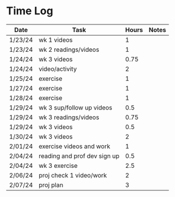 
# Time Log

| Date    | Task                         | Hours | Notes|
|---------|------------------------------|-------|------|
| 1/23/24 | wk 1 videos                  | 1     | |
| 1/23/24 | wk 2 readings/videos         | 1     | |
| 1/24/24 | wk 3 videos                  | 0.75  | |
| 1/24/24 | video/activity               | 2     | |
| 1/25/24 | exercise                     | 1     | |
| 1/27/24 | exercise                     | 1     | |
| 1/28/24 | exercise                     | 1     | |
| 1/29/24 | wk 3 sup/follow up videos    | 0.5   | |
| 1/29/24 | wk 3 readings/videos         | 0.75  | |
| 1/29/24 | wk 3  videos                 | 0.5   | |
| 1/30/24 | wk 3  videos                 | 2     | |
| 2/01/24 | exercise videos and work     | 1     | |
| 2/04/24 | reading and prof dev sign up | 0.5   | |
| 2/04/24 | wk 3 exercise                | 2.5   | |
| 2/06/24 | proj check 1 video/work      | 2     | |
| 2/07/24 | proj plan                    | 3     | |
